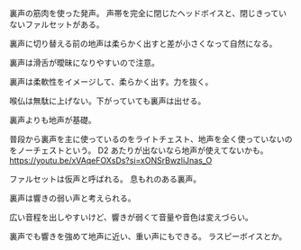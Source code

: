 裏声の筋肉を使った発声。
声帯を完全に閉じたヘッドボイスと、閉じきっていないファルセットがある。

裏声に切り替える前の地声は柔らかく出すと差が小さくなって自然になる。

裏声は滑舌が曖昧になりやすいので注意。

裏声は柔軟性をイメージして、柔らかく出す。力を抜く。

喉仏は無駄に上げない。下がっていても裏声は出せる。

裏声よりも地声が基礎。

普段から裏声を主に使っているのをライトチェスト、地声を全く使っていないのをノーチェストという。
D2 あたりが出ないなら地声が使えてないかも。
https://youtu.be/xVAqeFOXsDs?si=xONSrBwzliJnas_O

ファルセットは仮声と呼ばれる。
息もれのある裏声。

裏声は響きの弱い声と考えられる。

広い音程を出しやすいけど、響きが弱くて音量や音色は変えづらい。

裏声でも響きを強めて地声に近い、重い声にもできる。
ラスピーボイスとか。
